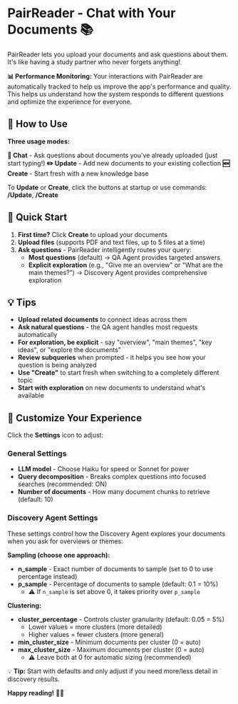 # PairReader - Chat with Your Documents 📚

PairReader lets you upload your documents and ask questions about them. It's like having a study partner who never forgets anything!

**📊 Performance Monitoring:** Your interactions with PairReader are automatically tracked to help us improve the app's performance and quality. This helps us understand how the system responds to different questions and optimize the experience for everyone.

## 🎯 How to Use

**Three usage modes:**

**📖 Chat** - Ask questions about documents you've already uploaded (just start typing!)
**✏️ Update** - Add new documents to your existing collection
**🆕 Create** - Start fresh with a new knowledge base

To **Update** or **Create**, click the buttons at startup or use commands: **/Update**, **/Create**

## 🚀 Quick Start

1. **First time?** Click **Create** to upload your documents
2. **Upload files** (supports PDF and text files, up to 5 files at a time)
3. **Ask questions** - PairReader intelligently routes your query:
   - **Most questions** (default) → QA Agent provides targeted answers
   - **Explicit exploration** (e.g., "Give me an overview" or "What are the main themes?") → Discovery Agent provides comprehensive exploration

## 💡 Tips

- **Upload related documents** to connect ideas across them
- **Ask natural questions** - the QA agent handles most requests automatically
- **For exploration, be explicit** - say "overview", "main themes", "key ideas", or "explore the documents"
- **Review subqueries** when prompted - it helps you see how your question is being analyzed
- **Use "Create"** to start fresh when switching to a completely different topic
- **Start with exploration** on new documents to understand what's available

## 🎨 Customize Your Experience

Click the **Settings** icon to adjust:

### General Settings
- **LLM model** - Choose Haiku for speed or Sonnet for power
- **Query decomposition** - Breaks complex questions into focused searches (recommended: ON)
- **Number of documents** - How many document chunks to retrieve (default: 10)

### Discovery Agent Settings
These settings control how the Discovery Agent explores your documents when you ask for overviews or themes:

**Sampling (choose one approach):**
- **n_sample** - Exact number of documents to sample (set to 0 to use percentage instead)
- **p_sample** - Percentage of documents to sample (default: 0.1 = 10%)
  - ⚠️ If `n_sample` is set above 0, it takes priority over `p_sample`

**Clustering:**
- **cluster_percentage** - Controls cluster granularity (default: 0.05 = 5%)
  - Lower values = more clusters (more detailed)
  - Higher values = fewer clusters (more general)
- **min_cluster_size** - Minimum documents per cluster (0 = auto)
- **max_cluster_size** - Maximum documents per cluster (0 = auto)
  - ⚠️ Leave both at 0 for automatic sizing (recommended)

💡 **Tip:** Start with defaults and only adjust if you need more/less detail in discovery results.

**Happy reading!** 📖✨
